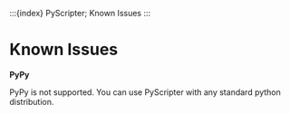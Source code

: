 :::{index} PyScripter; Known Issues
:::

# Known Issues

**PyPy**

PyPy is not supported. You can use PyScripter with any standard
python distribution.  

